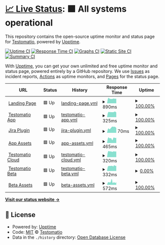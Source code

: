 # [📈 Live Status](https://status.testomat.io): <!--live status--> **🟩 All systems operational**

This repository contains the open-source uptime monitor and status page for [Testomatio](https://testomat.io), powered by [Upptime](https://github.com/upptime/upptime).

[![Uptime CI](https://github.com/koj-co/upptime/workflows/Uptime%20CI/badge.svg)](https://github.com/koj-co/upptime/actions?query=workflow%3A%22Uptime+CI%22)
[![Response Time CI](https://github.com/koj-co/upptime/workflows/Response%20Time%20CI/badge.svg)](https://github.com/koj-co/upptime/actions?query=workflow%3A%22Response+Time+CI%22)
[![Graphs CI](https://github.com/koj-co/upptime/workflows/Graphs%20CI/badge.svg)](https://github.com/koj-co/upptime/actions?query=workflow%3A%22Graphs+CI%22)
[![Static Site CI](https://github.com/koj-co/upptime/workflows/Static%20Site%20CI/badge.svg)](https://github.com/koj-co/upptime/actions?query=workflow%3A%22Static+Site+CI%22)
[![Summary CI](https://github.com/koj-co/upptime/workflows/Summary%20CI/badge.svg)](https://github.com/koj-co/upptime/actions?query=workflow%3A%22Summary+CI%22)

With [Upptime](https://upptime.js.org), you can get your own unlimited and free uptime monitor and status page, powered entirely by a GitHub repository. We use [Issues](https://github.com/testomatio/status/issues) as incident reports, [Actions](https://github.com/testomatio/status/actions) as uptime monitors, and [Pages](https://status.testomat.io) for the status page.

<!--start: status pages-->
<!-- This summary is generated by Upptime (https://github.com/upptime/upptime) -->
<!-- Do not edit this manually, your changes will be overwritten -->
<!-- prettier-ignore -->
| URL | Status | History | Response Time | Uptime |
| --- | ------ | ------- | ------------- | ------ |
| <img alt="" src="https://favicons.githubusercontent.com/testomat.io" height="13"> [Landing Page](https://testomat.io) | 🟩 Up | [landing-page.yml](https://github.com/testomatio/status/commits/HEAD/history/landing-page.yml) | <details><summary><img alt="Response time graph" src="./graphs/landing-page/response-time-week.png" height="20"> 890ms</summary><br><a href="https://status.testomat.io/history/landing-page"><img alt="Response time 945" src="https://img.shields.io/endpoint?url=https%3A%2F%2Fraw.githubusercontent.com%2Ftestomatio%2Fstatus%2FHEAD%2Fapi%2Flanding-page%2Fresponse-time.json"></a><br><a href="https://status.testomat.io/history/landing-page"><img alt="24-hour response time 954" src="https://img.shields.io/endpoint?url=https%3A%2F%2Fraw.githubusercontent.com%2Ftestomatio%2Fstatus%2FHEAD%2Fapi%2Flanding-page%2Fresponse-time-day.json"></a><br><a href="https://status.testomat.io/history/landing-page"><img alt="7-day response time 890" src="https://img.shields.io/endpoint?url=https%3A%2F%2Fraw.githubusercontent.com%2Ftestomatio%2Fstatus%2FHEAD%2Fapi%2Flanding-page%2Fresponse-time-week.json"></a><br><a href="https://status.testomat.io/history/landing-page"><img alt="30-day response time 921" src="https://img.shields.io/endpoint?url=https%3A%2F%2Fraw.githubusercontent.com%2Ftestomatio%2Fstatus%2FHEAD%2Fapi%2Flanding-page%2Fresponse-time-month.json"></a><br><a href="https://status.testomat.io/history/landing-page"><img alt="1-year response time 945" src="https://img.shields.io/endpoint?url=https%3A%2F%2Fraw.githubusercontent.com%2Ftestomatio%2Fstatus%2FHEAD%2Fapi%2Flanding-page%2Fresponse-time-year.json"></a></details> | <details><summary><a href="https://status.testomat.io/history/landing-page">100.00%</a></summary><a href="https://status.testomat.io/history/landing-page"><img alt="All-time uptime 100.00%" src="https://img.shields.io/endpoint?url=https%3A%2F%2Fraw.githubusercontent.com%2Ftestomatio%2Fstatus%2FHEAD%2Fapi%2Flanding-page%2Fuptime.json"></a><br><a href="https://status.testomat.io/history/landing-page"><img alt="24-hour uptime 100.00%" src="https://img.shields.io/endpoint?url=https%3A%2F%2Fraw.githubusercontent.com%2Ftestomatio%2Fstatus%2FHEAD%2Fapi%2Flanding-page%2Fuptime-day.json"></a><br><a href="https://status.testomat.io/history/landing-page"><img alt="7-day uptime 100.00%" src="https://img.shields.io/endpoint?url=https%3A%2F%2Fraw.githubusercontent.com%2Ftestomatio%2Fstatus%2FHEAD%2Fapi%2Flanding-page%2Fuptime-week.json"></a><br><a href="https://status.testomat.io/history/landing-page"><img alt="30-day uptime 100.00%" src="https://img.shields.io/endpoint?url=https%3A%2F%2Fraw.githubusercontent.com%2Ftestomatio%2Fstatus%2FHEAD%2Fapi%2Flanding-page%2Fuptime-month.json"></a><br><a href="https://status.testomat.io/history/landing-page"><img alt="1-year uptime 100.00%" src="https://img.shields.io/endpoint?url=https%3A%2F%2Fraw.githubusercontent.com%2Ftestomatio%2Fstatus%2FHEAD%2Fapi%2Flanding-page%2Fuptime-year.json"></a></details>
| <img alt="" src="https://favicons.githubusercontent.com/app.testomat.io" height="13"> [Testomatio App](https://app.testomat.io/users/sign_in) | 🟩 Up | [testomatio-app.yml](https://github.com/testomatio/status/commits/HEAD/history/testomatio-app.yml) | <details><summary><img alt="Response time graph" src="./graphs/testomatio-app/response-time-week.png" height="20"> 325ms</summary><br><a href="https://status.testomat.io/history/testomatio-app"><img alt="Response time 370" src="https://img.shields.io/endpoint?url=https%3A%2F%2Fraw.githubusercontent.com%2Ftestomatio%2Fstatus%2FHEAD%2Fapi%2Ftestomatio-app%2Fresponse-time.json"></a><br><a href="https://status.testomat.io/history/testomatio-app"><img alt="24-hour response time 324" src="https://img.shields.io/endpoint?url=https%3A%2F%2Fraw.githubusercontent.com%2Ftestomatio%2Fstatus%2FHEAD%2Fapi%2Ftestomatio-app%2Fresponse-time-day.json"></a><br><a href="https://status.testomat.io/history/testomatio-app"><img alt="7-day response time 325" src="https://img.shields.io/endpoint?url=https%3A%2F%2Fraw.githubusercontent.com%2Ftestomatio%2Fstatus%2FHEAD%2Fapi%2Ftestomatio-app%2Fresponse-time-week.json"></a><br><a href="https://status.testomat.io/history/testomatio-app"><img alt="30-day response time 357" src="https://img.shields.io/endpoint?url=https%3A%2F%2Fraw.githubusercontent.com%2Ftestomatio%2Fstatus%2FHEAD%2Fapi%2Ftestomatio-app%2Fresponse-time-month.json"></a><br><a href="https://status.testomat.io/history/testomatio-app"><img alt="1-year response time 370" src="https://img.shields.io/endpoint?url=https%3A%2F%2Fraw.githubusercontent.com%2Ftestomatio%2Fstatus%2FHEAD%2Fapi%2Ftestomatio-app%2Fresponse-time-year.json"></a></details> | <details><summary><a href="https://status.testomat.io/history/testomatio-app">100.00%</a></summary><a href="https://status.testomat.io/history/testomatio-app"><img alt="All-time uptime 100.00%" src="https://img.shields.io/endpoint?url=https%3A%2F%2Fraw.githubusercontent.com%2Ftestomatio%2Fstatus%2FHEAD%2Fapi%2Ftestomatio-app%2Fuptime.json"></a><br><a href="https://status.testomat.io/history/testomatio-app"><img alt="24-hour uptime 100.00%" src="https://img.shields.io/endpoint?url=https%3A%2F%2Fraw.githubusercontent.com%2Ftestomatio%2Fstatus%2FHEAD%2Fapi%2Ftestomatio-app%2Fuptime-day.json"></a><br><a href="https://status.testomat.io/history/testomatio-app"><img alt="7-day uptime 100.00%" src="https://img.shields.io/endpoint?url=https%3A%2F%2Fraw.githubusercontent.com%2Ftestomatio%2Fstatus%2FHEAD%2Fapi%2Ftestomatio-app%2Fuptime-week.json"></a><br><a href="https://status.testomat.io/history/testomatio-app"><img alt="30-day uptime 100.00%" src="https://img.shields.io/endpoint?url=https%3A%2F%2Fraw.githubusercontent.com%2Ftestomatio%2Fstatus%2FHEAD%2Fapi%2Ftestomatio-app%2Fuptime-month.json"></a><br><a href="https://status.testomat.io/history/testomatio-app"><img alt="1-year uptime 100.00%" src="https://img.shields.io/endpoint?url=https%3A%2F%2Fraw.githubusercontent.com%2Ftestomatio%2Fstatus%2FHEAD%2Fapi%2Ftestomatio-app%2Fuptime-year.json"></a></details>
| <img alt="" src="https://favicons.githubusercontent.com/jira.testomat.io" height="13"> [Jira Plugin](https://jira.testomat.io/) | 🟩 Up | [jira-plugin.yml](https://github.com/testomatio/status/commits/HEAD/history/jira-plugin.yml) | <details><summary><img alt="Response time graph" src="./graphs/jira-plugin/response-time-week.png" height="20"> 70ms</summary><br><a href="https://status.testomat.io/history/jira-plugin"><img alt="Response time 206" src="https://img.shields.io/endpoint?url=https%3A%2F%2Fraw.githubusercontent.com%2Ftestomatio%2Fstatus%2FHEAD%2Fapi%2Fjira-plugin%2Fresponse-time.json"></a><br><a href="https://status.testomat.io/history/jira-plugin"><img alt="24-hour response time 37" src="https://img.shields.io/endpoint?url=https%3A%2F%2Fraw.githubusercontent.com%2Ftestomatio%2Fstatus%2FHEAD%2Fapi%2Fjira-plugin%2Fresponse-time-day.json"></a><br><a href="https://status.testomat.io/history/jira-plugin"><img alt="7-day response time 70" src="https://img.shields.io/endpoint?url=https%3A%2F%2Fraw.githubusercontent.com%2Ftestomatio%2Fstatus%2FHEAD%2Fapi%2Fjira-plugin%2Fresponse-time-week.json"></a><br><a href="https://status.testomat.io/history/jira-plugin"><img alt="30-day response time 158" src="https://img.shields.io/endpoint?url=https%3A%2F%2Fraw.githubusercontent.com%2Ftestomatio%2Fstatus%2FHEAD%2Fapi%2Fjira-plugin%2Fresponse-time-month.json"></a><br><a href="https://status.testomat.io/history/jira-plugin"><img alt="1-year response time 206" src="https://img.shields.io/endpoint?url=https%3A%2F%2Fraw.githubusercontent.com%2Ftestomatio%2Fstatus%2FHEAD%2Fapi%2Fjira-plugin%2Fresponse-time-year.json"></a></details> | <details><summary><a href="https://status.testomat.io/history/jira-plugin">100.00%</a></summary><a href="https://status.testomat.io/history/jira-plugin"><img alt="All-time uptime 100.00%" src="https://img.shields.io/endpoint?url=https%3A%2F%2Fraw.githubusercontent.com%2Ftestomatio%2Fstatus%2FHEAD%2Fapi%2Fjira-plugin%2Fuptime.json"></a><br><a href="https://status.testomat.io/history/jira-plugin"><img alt="24-hour uptime 100.00%" src="https://img.shields.io/endpoint?url=https%3A%2F%2Fraw.githubusercontent.com%2Ftestomatio%2Fstatus%2FHEAD%2Fapi%2Fjira-plugin%2Fuptime-day.json"></a><br><a href="https://status.testomat.io/history/jira-plugin"><img alt="7-day uptime 100.00%" src="https://img.shields.io/endpoint?url=https%3A%2F%2Fraw.githubusercontent.com%2Ftestomatio%2Fstatus%2FHEAD%2Fapi%2Fjira-plugin%2Fuptime-week.json"></a><br><a href="https://status.testomat.io/history/jira-plugin"><img alt="30-day uptime 100.00%" src="https://img.shields.io/endpoint?url=https%3A%2F%2Fraw.githubusercontent.com%2Ftestomatio%2Fstatus%2FHEAD%2Fapi%2Fjira-plugin%2Fuptime-month.json"></a><br><a href="https://status.testomat.io/history/jira-plugin"><img alt="1-year uptime 100.00%" src="https://img.shields.io/endpoint?url=https%3A%2F%2Fraw.githubusercontent.com%2Ftestomatio%2Fstatus%2FHEAD%2Fapi%2Fjira-plugin%2Fuptime-year.json"></a></details>
| <img alt="" src="https://favicons.githubusercontent.com/app-assets.testomat.io" height="13"> [App Assets](https://app-assets.testomat.io/assets/frontend.css) | 🟩 Up | [app-assets.yml](https://github.com/testomatio/status/commits/HEAD/history/app-assets.yml) | <details><summary><img alt="Response time graph" src="./graphs/app-assets/response-time-week.png" height="20"> 465ms</summary><br><a href="https://status.testomat.io/history/app-assets"><img alt="Response time 1128" src="https://img.shields.io/endpoint?url=https%3A%2F%2Fraw.githubusercontent.com%2Ftestomatio%2Fstatus%2FHEAD%2Fapi%2Fapp-assets%2Fresponse-time.json"></a><br><a href="https://status.testomat.io/history/app-assets"><img alt="24-hour response time 577" src="https://img.shields.io/endpoint?url=https%3A%2F%2Fraw.githubusercontent.com%2Ftestomatio%2Fstatus%2FHEAD%2Fapi%2Fapp-assets%2Fresponse-time-day.json"></a><br><a href="https://status.testomat.io/history/app-assets"><img alt="7-day response time 465" src="https://img.shields.io/endpoint?url=https%3A%2F%2Fraw.githubusercontent.com%2Ftestomatio%2Fstatus%2FHEAD%2Fapi%2Fapp-assets%2Fresponse-time-week.json"></a><br><a href="https://status.testomat.io/history/app-assets"><img alt="30-day response time 993" src="https://img.shields.io/endpoint?url=https%3A%2F%2Fraw.githubusercontent.com%2Ftestomatio%2Fstatus%2FHEAD%2Fapi%2Fapp-assets%2Fresponse-time-month.json"></a><br><a href="https://status.testomat.io/history/app-assets"><img alt="1-year response time 1128" src="https://img.shields.io/endpoint?url=https%3A%2F%2Fraw.githubusercontent.com%2Ftestomatio%2Fstatus%2FHEAD%2Fapi%2Fapp-assets%2Fresponse-time-year.json"></a></details> | <details><summary><a href="https://status.testomat.io/history/app-assets">100.00%</a></summary><a href="https://status.testomat.io/history/app-assets"><img alt="All-time uptime 99.95%" src="https://img.shields.io/endpoint?url=https%3A%2F%2Fraw.githubusercontent.com%2Ftestomatio%2Fstatus%2FHEAD%2Fapi%2Fapp-assets%2Fuptime.json"></a><br><a href="https://status.testomat.io/history/app-assets"><img alt="24-hour uptime 100.00%" src="https://img.shields.io/endpoint?url=https%3A%2F%2Fraw.githubusercontent.com%2Ftestomatio%2Fstatus%2FHEAD%2Fapi%2Fapp-assets%2Fuptime-day.json"></a><br><a href="https://status.testomat.io/history/app-assets"><img alt="7-day uptime 100.00%" src="https://img.shields.io/endpoint?url=https%3A%2F%2Fraw.githubusercontent.com%2Ftestomatio%2Fstatus%2FHEAD%2Fapi%2Fapp-assets%2Fuptime-week.json"></a><br><a href="https://status.testomat.io/history/app-assets"><img alt="30-day uptime 100.00%" src="https://img.shields.io/endpoint?url=https%3A%2F%2Fraw.githubusercontent.com%2Ftestomatio%2Fstatus%2FHEAD%2Fapi%2Fapp-assets%2Fuptime-month.json"></a><br><a href="https://status.testomat.io/history/app-assets"><img alt="1-year uptime 99.95%" src="https://img.shields.io/endpoint?url=https%3A%2F%2Fraw.githubusercontent.com%2Ftestomatio%2Fstatus%2FHEAD%2Fapi%2Fapp-assets%2Fuptime-year.json"></a></details>
| <img alt="" src="https://favicons.githubusercontent.com/cloud.testomat.io" height="13"> [Testomatio Cloud](https://cloud.testomat.io/users/sign_in) | 🟩 Up | [testomatio-cloud.yml](https://github.com/testomatio/status/commits/HEAD/history/testomatio-cloud.yml) | <details><summary><img alt="Response time graph" src="./graphs/testomatio-cloud/response-time-week.png" height="20"> 320ms</summary><br><a href="https://status.testomat.io/history/testomatio-cloud"><img alt="Response time 376" src="https://img.shields.io/endpoint?url=https%3A%2F%2Fraw.githubusercontent.com%2Ftestomatio%2Fstatus%2FHEAD%2Fapi%2Ftestomatio-cloud%2Fresponse-time.json"></a><br><a href="https://status.testomat.io/history/testomatio-cloud"><img alt="24-hour response time 341" src="https://img.shields.io/endpoint?url=https%3A%2F%2Fraw.githubusercontent.com%2Ftestomatio%2Fstatus%2FHEAD%2Fapi%2Ftestomatio-cloud%2Fresponse-time-day.json"></a><br><a href="https://status.testomat.io/history/testomatio-cloud"><img alt="7-day response time 320" src="https://img.shields.io/endpoint?url=https%3A%2F%2Fraw.githubusercontent.com%2Ftestomatio%2Fstatus%2FHEAD%2Fapi%2Ftestomatio-cloud%2Fresponse-time-week.json"></a><br><a href="https://status.testomat.io/history/testomatio-cloud"><img alt="30-day response time 330" src="https://img.shields.io/endpoint?url=https%3A%2F%2Fraw.githubusercontent.com%2Ftestomatio%2Fstatus%2FHEAD%2Fapi%2Ftestomatio-cloud%2Fresponse-time-month.json"></a><br><a href="https://status.testomat.io/history/testomatio-cloud"><img alt="1-year response time 376" src="https://img.shields.io/endpoint?url=https%3A%2F%2Fraw.githubusercontent.com%2Ftestomatio%2Fstatus%2FHEAD%2Fapi%2Ftestomatio-cloud%2Fresponse-time-year.json"></a></details> | <details><summary><a href="https://status.testomat.io/history/testomatio-cloud">100.00%</a></summary><a href="https://status.testomat.io/history/testomatio-cloud"><img alt="All-time uptime 100.00%" src="https://img.shields.io/endpoint?url=https%3A%2F%2Fraw.githubusercontent.com%2Ftestomatio%2Fstatus%2FHEAD%2Fapi%2Ftestomatio-cloud%2Fuptime.json"></a><br><a href="https://status.testomat.io/history/testomatio-cloud"><img alt="24-hour uptime 100.00%" src="https://img.shields.io/endpoint?url=https%3A%2F%2Fraw.githubusercontent.com%2Ftestomatio%2Fstatus%2FHEAD%2Fapi%2Ftestomatio-cloud%2Fuptime-day.json"></a><br><a href="https://status.testomat.io/history/testomatio-cloud"><img alt="7-day uptime 100.00%" src="https://img.shields.io/endpoint?url=https%3A%2F%2Fraw.githubusercontent.com%2Ftestomatio%2Fstatus%2FHEAD%2Fapi%2Ftestomatio-cloud%2Fuptime-week.json"></a><br><a href="https://status.testomat.io/history/testomatio-cloud"><img alt="30-day uptime 100.00%" src="https://img.shields.io/endpoint?url=https%3A%2F%2Fraw.githubusercontent.com%2Ftestomatio%2Fstatus%2FHEAD%2Fapi%2Ftestomatio-cloud%2Fuptime-month.json"></a><br><a href="https://status.testomat.io/history/testomatio-cloud"><img alt="1-year uptime 100.00%" src="https://img.shields.io/endpoint?url=https%3A%2F%2Fraw.githubusercontent.com%2Ftestomatio%2Fstatus%2FHEAD%2Fapi%2Ftestomatio-cloud%2Fuptime-year.json"></a></details>
| <img alt="" src="https://favicons.githubusercontent.com/beta.testomat.io" height="13"> [Testomatio Beta](https://beta.testomat.io/users/sign_in) | 🟩 Up | [testomatio-beta.yml](https://github.com/testomatio/status/commits/HEAD/history/testomatio-beta.yml) | <details><summary><img alt="Response time graph" src="./graphs/testomatio-beta/response-time-week.png" height="20"> 332ms</summary><br><a href="https://status.testomat.io/history/testomatio-beta"><img alt="Response time 334" src="https://img.shields.io/endpoint?url=https%3A%2F%2Fraw.githubusercontent.com%2Ftestomatio%2Fstatus%2FHEAD%2Fapi%2Ftestomatio-beta%2Fresponse-time.json"></a><br><a href="https://status.testomat.io/history/testomatio-beta"><img alt="24-hour response time 354" src="https://img.shields.io/endpoint?url=https%3A%2F%2Fraw.githubusercontent.com%2Ftestomatio%2Fstatus%2FHEAD%2Fapi%2Ftestomatio-beta%2Fresponse-time-day.json"></a><br><a href="https://status.testomat.io/history/testomatio-beta"><img alt="7-day response time 332" src="https://img.shields.io/endpoint?url=https%3A%2F%2Fraw.githubusercontent.com%2Ftestomatio%2Fstatus%2FHEAD%2Fapi%2Ftestomatio-beta%2Fresponse-time-week.json"></a><br><a href="https://status.testomat.io/history/testomatio-beta"><img alt="30-day response time 340" src="https://img.shields.io/endpoint?url=https%3A%2F%2Fraw.githubusercontent.com%2Ftestomatio%2Fstatus%2FHEAD%2Fapi%2Ftestomatio-beta%2Fresponse-time-month.json"></a><br><a href="https://status.testomat.io/history/testomatio-beta"><img alt="1-year response time 334" src="https://img.shields.io/endpoint?url=https%3A%2F%2Fraw.githubusercontent.com%2Ftestomatio%2Fstatus%2FHEAD%2Fapi%2Ftestomatio-beta%2Fresponse-time-year.json"></a></details> | <details><summary><a href="https://status.testomat.io/history/testomatio-beta">0.00%</a></summary><a href="https://status.testomat.io/history/testomatio-beta"><img alt="All-time uptime 89.88%" src="https://img.shields.io/endpoint?url=https%3A%2F%2Fraw.githubusercontent.com%2Ftestomatio%2Fstatus%2FHEAD%2Fapi%2Ftestomatio-beta%2Fuptime.json"></a><br><a href="https://status.testomat.io/history/testomatio-beta"><img alt="24-hour uptime 0.00%" src="https://img.shields.io/endpoint?url=https%3A%2F%2Fraw.githubusercontent.com%2Ftestomatio%2Fstatus%2FHEAD%2Fapi%2Ftestomatio-beta%2Fuptime-day.json"></a><br><a href="https://status.testomat.io/history/testomatio-beta"><img alt="7-day uptime 0.00%" src="https://img.shields.io/endpoint?url=https%3A%2F%2Fraw.githubusercontent.com%2Ftestomatio%2Fstatus%2FHEAD%2Fapi%2Ftestomatio-beta%2Fuptime-week.json"></a><br><a href="https://status.testomat.io/history/testomatio-beta"><img alt="30-day uptime 75.26%" src="https://img.shields.io/endpoint?url=https%3A%2F%2Fraw.githubusercontent.com%2Ftestomatio%2Fstatus%2FHEAD%2Fapi%2Ftestomatio-beta%2Fuptime-month.json"></a><br><a href="https://status.testomat.io/history/testomatio-beta"><img alt="1-year uptime 89.88%" src="https://img.shields.io/endpoint?url=https%3A%2F%2Fraw.githubusercontent.com%2Ftestomatio%2Fstatus%2FHEAD%2Fapi%2Ftestomatio-beta%2Fuptime-year.json"></a></details>
| <img alt="" src="https://favicons.githubusercontent.com/frontend.testomat.io" height="13"> [Beta Assets](https://frontend.testomat.io/assets/frontend.css) | 🟩 Up | [beta-assets.yml](https://github.com/testomatio/status/commits/HEAD/history/beta-assets.yml) | <details><summary><img alt="Response time graph" src="./graphs/beta-assets/response-time-week.png" height="20"> 572ms</summary><br><a href="https://status.testomat.io/history/beta-assets"><img alt="Response time 1062" src="https://img.shields.io/endpoint?url=https%3A%2F%2Fraw.githubusercontent.com%2Ftestomatio%2Fstatus%2FHEAD%2Fapi%2Fbeta-assets%2Fresponse-time.json"></a><br><a href="https://status.testomat.io/history/beta-assets"><img alt="24-hour response time 325" src="https://img.shields.io/endpoint?url=https%3A%2F%2Fraw.githubusercontent.com%2Ftestomatio%2Fstatus%2FHEAD%2Fapi%2Fbeta-assets%2Fresponse-time-day.json"></a><br><a href="https://status.testomat.io/history/beta-assets"><img alt="7-day response time 572" src="https://img.shields.io/endpoint?url=https%3A%2F%2Fraw.githubusercontent.com%2Ftestomatio%2Fstatus%2FHEAD%2Fapi%2Fbeta-assets%2Fresponse-time-week.json"></a><br><a href="https://status.testomat.io/history/beta-assets"><img alt="30-day response time 783" src="https://img.shields.io/endpoint?url=https%3A%2F%2Fraw.githubusercontent.com%2Ftestomatio%2Fstatus%2FHEAD%2Fapi%2Fbeta-assets%2Fresponse-time-month.json"></a><br><a href="https://status.testomat.io/history/beta-assets"><img alt="1-year response time 1062" src="https://img.shields.io/endpoint?url=https%3A%2F%2Fraw.githubusercontent.com%2Ftestomatio%2Fstatus%2FHEAD%2Fapi%2Fbeta-assets%2Fresponse-time-year.json"></a></details> | <details><summary><a href="https://status.testomat.io/history/beta-assets">100.00%</a></summary><a href="https://status.testomat.io/history/beta-assets"><img alt="All-time uptime 99.98%" src="https://img.shields.io/endpoint?url=https%3A%2F%2Fraw.githubusercontent.com%2Ftestomatio%2Fstatus%2FHEAD%2Fapi%2Fbeta-assets%2Fuptime.json"></a><br><a href="https://status.testomat.io/history/beta-assets"><img alt="24-hour uptime 100.00%" src="https://img.shields.io/endpoint?url=https%3A%2F%2Fraw.githubusercontent.com%2Ftestomatio%2Fstatus%2FHEAD%2Fapi%2Fbeta-assets%2Fuptime-day.json"></a><br><a href="https://status.testomat.io/history/beta-assets"><img alt="7-day uptime 100.00%" src="https://img.shields.io/endpoint?url=https%3A%2F%2Fraw.githubusercontent.com%2Ftestomatio%2Fstatus%2FHEAD%2Fapi%2Fbeta-assets%2Fuptime-week.json"></a><br><a href="https://status.testomat.io/history/beta-assets"><img alt="30-day uptime 100.00%" src="https://img.shields.io/endpoint?url=https%3A%2F%2Fraw.githubusercontent.com%2Ftestomatio%2Fstatus%2FHEAD%2Fapi%2Fbeta-assets%2Fuptime-month.json"></a><br><a href="https://status.testomat.io/history/beta-assets"><img alt="1-year uptime 99.98%" src="https://img.shields.io/endpoint?url=https%3A%2F%2Fraw.githubusercontent.com%2Ftestomatio%2Fstatus%2FHEAD%2Fapi%2Fbeta-assets%2Fuptime-year.json"></a></details>

<!--end: status pages-->

[**Visit our status website →**](https://status.testomat.io)

## 📄 License

- Powered by: [Upptime](https://github.com/upptime/upptime)
- Code: [MIT](./LICENSE) © [Testomatio](https://testomat.io)
- Data in the `./history` directory: [Open Database License](https://opendatacommons.org/licenses/odbl/1-0/)
